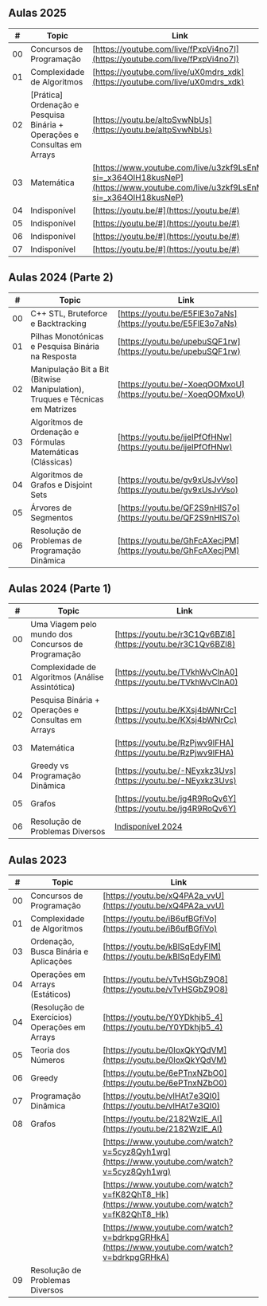 ## Aulas 2025

| #   | Topic                                                | Link                                                                 |
|-----|------------------------------------------------------|----------------------------------------------------------------------|
| 00  | Concursos de Programação                   | [https://youtube.com/live/fPxpVi4no7I](https://youtube.com/live/fPxpVi4no7I)         |
| 01  | Complexidade de Algoritmos     | [https://youtube.com/live/uX0mdrs_xdk](https://youtube.com/live/uX0mdrs_xdk)        |
| 02  | [Prática] Ordenação e Pesquisa Binária + Operações e Consultas em Arrays   | [https://youtu.be/altpSvwNbUs](https://youtu.be/altpSvwNbUs)        |
| 03  | Matemática   | [https://www.youtube.com/live/u3zkf9LsEnM?si=_x364OIH18kusNeP](https://www.youtube.com/live/u3zkf9LsEnM?si=_x364OIH18kusNeP)        |
| 04  | Indisponível   | [https://youtu.be/#](https://youtu.be/#)        |
| 05  | Indisponível   | [https://youtu.be/#](https://youtu.be/#)        |
| 06  | Indisponível   | [https://youtu.be/#](https://youtu.be/#)        |
| 07  | Indisponível   | [https://youtu.be/#](https://youtu.be/#)        |

## Aulas 2024 (Parte 2)

| #   | Topic                                                | Link                                                                 |
|-----|------------------------------------------------------|----------------------------------------------------------------------|
| 00  | C++ STL, Bruteforce e Backtracking                   | [https://youtu.be/E5FlE3o7aNs](https://youtu.be/E5FlE3o7aNs)         |
| 01  | Pilhas Monotónicas e Pesquisa Binária na Resposta     | [https://youtu.be/upebuSQF1rw](https://youtu.be/upebuSQF1rw)        |
| 02  | Manipulação Bit a Bit (Bitwise Manipulation), Truques e Técnicas em Matrizes   | [https://youtu.be/-XoeqOOMxoU](https://youtu.be/-XoeqOOMxoU)        |
| 03  |  Algoritmos de Ordenação e Fórmulas Matemáticas (Clássicas)| [https://youtu.be/ijeIPfOfHNw](https://youtu.be/ijeIPfOfHNw)        |
| 04  | Algoritmos de Grafos e Disjoint Sets                       | [https://youtu.be/gv9xUsJvVso](https://youtu.be/gv9xUsJvVso)        |
| 05  | Árvores de Segmentos                                               | [https://youtu.be/QF2S9nHlS7o](https://youtu.be/QF2S9nHlS7o)        |
| 06  | Resolução de Problemas de Programação Dinâmica                       | [https://youtu.be/GhFcAXecjPM](https://youtu.be/GhFcAXecjPM)        |


## Aulas 2024 (Parte 1)

| #   | Topic                                                | Link                                                                 |
|-----|------------------------------------------------------|----------------------------------------------------------------------|
| 00  | Uma Viagem pelo mundo dos Concursos de Programação   | [https://youtu.be/r3C1Qv6BZl8](https://youtu.be/r3C1Qv6BZl8)         |
| 01  | Complexidade de Algoritmos (Análise Assintótica)     | [https://youtu.be/TVkhWvClnA0](https://youtu.be/TVkhWvClnA0)         |
| 02  | Pesquisa Binária + Operações e Consultas em Arrays   | [https://youtu.be/KXsj4bWNrCc](https://youtu.be/KXsj4bWNrCc)         |
| 03  | Matemática                                           | [https://youtu.be/RzPjwv9lFHA](https://youtu.be/RzPjwv9lFHA)         |
| 04  | Greedy vs Programação Dinâmica                       | [https://youtu.be/-NEyxkz3Uvs](https://youtu.be/-NEyxkz3Uvs)         |
| 05  | Grafos                                               | [https://youtu.be/jg4R9RoQv6Y](https://youtu.be/jg4R9RoQv6Y)         |
| 06  | Resolução de Problemas Diversos                      | [Indisponível 2024](#)                                               |

## Aulas 2023

| #   | Topic                                                | Link                                                                 |
|-----|------------------------------------------------------|----------------------------------------------------------------------|
| 00  | Concursos de Programação                             | [https://youtu.be/xQ4PA2a_vvU](https://youtu.be/xQ4PA2a_vvU)         |
| 01  | Complexidade de Algoritmos                           | [https://youtu.be/iB6ufBGfiVo](https://youtu.be/iB6ufBGfiVo)         |
| 03  | Ordenação, Busca Binária e Aplicações                | [https://youtu.be/kBlSqEdyFIM](https://youtu.be/kBlSqEdyFIM)         |
| 04  | Operações em Arrays (Estáticos)                      | [https://youtu.be/vTvHSGbZ9O8](https://youtu.be/vTvHSGbZ9O8)         |
| 04  | (Resolução de Exercícios) Operações em Arrays        | [https://youtu.be/Y0YDkhjb5_4](https://youtu.be/Y0YDkhjb5_4)         |
| 05  | Teoria dos Números                                   | [https://youtu.be/0IoxQkYQdVM](https://youtu.be/0IoxQkYQdVM)         |
| 06  | Greedy                                               | [https://youtu.be/6ePTnxNZbO0](https://youtu.be/6ePTnxNZbO0)         |
| 07  | Programação Dinâmica                                 | [https://youtu.be/vlHAt7e3QI0](https://youtu.be/vlHAt7e3QI0)         |
| 08  | Grafos                                               | [https://youtu.be/2182WzIE_AI](https://youtu.be/2182WzIE_AI)         |
|     |                                                      | [https://www.youtube.com/watch?v=5cyz8Qyh1wg](https://www.youtube.com/watch?v=5cyz8Qyh1wg) |
|     |                                                      | [https://www.youtube.com/watch?v=fK82QhT8_Hk](https://www.youtube.com/watch?v=fK82QhT8_Hk) |
|     |                                                      | [https://www.youtube.com/watch?v=bdrkpgGRHkA](https://www.youtube.com/watch?v=bdrkpgGRHkA) |
| 09  | Resolução de Problemas Diversos                      |                                                                      |